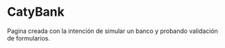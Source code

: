 # CatyBank
Pagina creada con la intención de simular un banco y probando validación de formularios.
